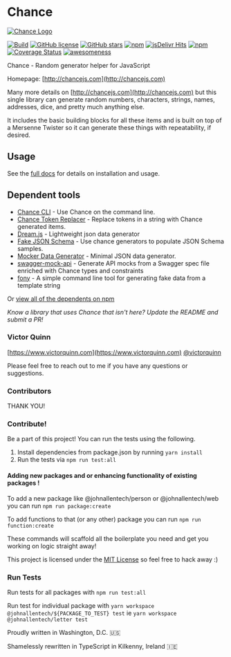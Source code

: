# Chance

[![Chance Logo](http://chancejs.com/logo.png)](http://chancejs.com)

[![Build](https://github.com/JohnAllenTech/chancejs/actions/workflows/build.yml/badge.svg)](https://github.com/JohnAllenTech/chancejs/actions/workflows/build.yml) [![GitHub license](https://img.shields.io/github/license/chancejs/chancejs.svg)](https://github.com/chancejs/chancejs) [![GitHub stars](https://img.shields.io/github/stars/chancejs/chancejs.svg)](https://github.com/chancejs/chancejs) [![npm](https://img.shields.io/npm/dm/chance.svg)](https://npmjs.com/package/chance) [![jsDelivr Hits](https://data.jsdelivr.com/v1/package/npm/chance/badge?style=rounded)](https://www.jsdelivr.com/package/npm/chance) [![npm](https://img.shields.io/npm/v/chance.svg)](https://npmjs.com/package/chance) [![Coverage Status](https://coveralls.io/repos/chancejs/chancejs/badge.svg?branch=master)](https://coveralls.io/r/chancejs/chancejs?branch=master) [![awesomeness](https://img.shields.io/badge/awesomeness-maximum-red.svg)](https://github.com/chancejs/chancejs)

Chance - Random generator helper for JavaScript

Homepage: [http://chancejs.com](http://chancejs.com)

Many more details on [http://chancejs.com](http://chancejs.com) but this single
library can generate random numbers, characters, strings, names, addresses,
dice, and pretty much anything else.

It includes the basic building blocks for all these items and is built on top
of a Mersenne Twister so it can generate these things with repeatability, if
desired.

## Usage

See the [full docs](https://chancejs.com) for details on installation and usage.

## Dependent tools

- [Chance CLI](https://github.com/chancejs/chance-cli) - Use Chance on the command line.
- [Chance Token Replacer](https://github.com/drewbrokke/chance-token-replacer) - Replace tokens in a string with Chance generated items.
- [Dream.js](https://github.com/adleroliveira/dreamjs) - Lightweight json data generator
- [Fake JSON Schema](https://github.com/pateketrueke/json-schema-faker/) - Use chance generators to populate JSON Schema samples.
- [Mocker Data Generator](https://github.com/danibram/mocker-data-generator/) - Minimal JSON data generator.
- [swagger-mock-api](https://github.com/dzdrazil/swagger-mock-api/) - Generate API mocks from a Swagger spec file enriched with Chance types and constraints
- [fony](https://github.com/captainsafia/fony) - A simple command line tool for generating fake data from a template string

Or [view all of the dependents on npm](https://www.npmjs.com/package/chance)

_Know a library that uses Chance that isn't here? Update the README and submit a PR!_

### Victor Quinn

[https://www.victorquinn.com](https://www.victorquinn.com)
[@victorquinn](https://twitter.com/victorquinn)

Please feel free to reach out to me if you have any questions or suggestions.

### Contributors

THANK YOU!

### Contribute!

Be a part of this project! You can run the tests using the following.

1. Install dependencies from package.json by running `yarn install`
2. Run the tests via `npm run test:all`

#### Adding new packages and or enhancing functionality of existing packages !

To add a new package like @johnallentech/person or @johnallentech/web you can run `npm run package:create`

To add functions to that (or any other) package you can run `npm run function:create`

These commands will scaffold all the boilerplate you need and get you working on logic straight away!

This project is licensed under the [MIT License](http://en.wikipedia.org/wiki/MIT_License) so feel free to hack away :)

### Run Tests

Run tests for all packages with `npm run test:all `

Run test for individual package with `yarn workspace @johnallentech/${PACKAGE_TO_TEST} test` ie `yarn workspace @johnallentech/letter test`

Proudly written in Washington, D.C. 🇺🇸

Shamelessly rewritten in TypeScript in Kilkenny, Ireland 🇮🇪

